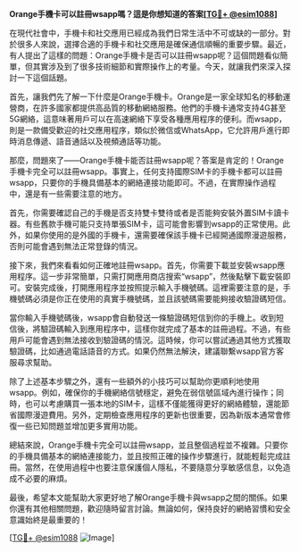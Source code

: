**Orange手機卡可以註冊wsapp嗎？這是你想知道的答案[[TG💪+ @esim1088](https://t.me/s/esim1088)]**

在現代社會中，手機卡和社交應用已經成為我們日常生活中不可或缺的一部分。對於很多人來說，選擇合適的手機卡和社交應用是確保通信順暢的重要步驟。最近，有人提出了這樣的問題：Orange手機卡是否可以註冊wsapp呢？這個問題看似簡單，但其實涉及到了很多技術細節和實際操作上的考量。今天，就讓我們來深入探討一下這個話題。

首先，讓我們先了解一下什麼是Orange手機卡。Orange是一家全球知名的移動運營商，在許多國家都提供高品質的移動網絡服務。他們的手機卡通常支持4G甚至5G網絡，這意味著用戶可以在高速網絡下享受各種應用程序的便利。而wsapp，則是一款備受歡迎的社交應用程序，類似於微信或WhatsApp，它允許用戶進行即時消息傳遞、語音通話以及視頻通話等功能。

那麼，問題來了——Orange手機卡能否註冊wsapp呢？答案是肯定的！Orange手機卡完全可以註冊wsapp。事實上，任何支持國際SIM卡的手機卡都可以註冊wsapp，只要你的手機具備基本的網絡連接功能即可。不過，在實際操作過程中，還是有一些需要注意的地方。

首先，你需要確認自己的手機是否支持雙卡雙待或者是否能夠安裝外置SIM卡讀卡器。有些舊款手機可能只支持單張SIM卡，這可能會影響到wsapp的正常使用。此外，如果你使用的是外國的手機卡，還需要確保該手機卡已經開通國際漫遊服務，否則可能會遇到無法正常登錄的情況。

接下來，我們來看看如何正確地註冊wsapp。首先，你需要下載並安裝wsapp應用程序。這一步非常簡單，只需打開應用商店搜索“wsapp”，然後點擊下載安裝即可。安裝完成後，打開應用程序並按照提示輸入手機號碼。這裡需要注意的是，手機號碼必須是你正在使用的真實手機號碼，並且該號碼需要能夠接收驗證碼短信。

當你輸入手機號碼後，wsapp會自動發送一條驗證碼短信到你的手機上。收到短信後，將驗證碼輸入到應用程序中，這樣你就完成了基本的註冊過程。不過，有些用戶可能會遇到無法接收到驗證碼的情況。這時候，你可以嘗試通過其他方式獲取驗證碼，比如通過電話語音的方式。如果仍然無法解決，建議聯繫wsapp官方客服尋求幫助。

除了上述基本步驟之外，還有一些額外的小技巧可以幫助你更順利地使用wsapp。例如，確保你的手機網絡信號穩定，避免在弱信號區域內進行操作；同時，也可以考慮購買一張本地的SIM卡，這樣不僅能獲得更好的網絡體驗，還能節省國際漫遊費用。另外，定期檢查應用程序的更新也很重要，因為新版本通常會修復一些已知問題並增加更多實用功能。

總結來說，Orange手機卡完全可以註冊wsapp，並且整個過程並不複雜。只要你的手機具備基本的網絡連接能力，並且按照正確的操作步驟進行，就能輕鬆完成註冊。當然，在使用過程中也要注意保護個人隱私，不要隨意分享敏感信息，以免造成不必要的麻煩。

最後，希望本文能幫助大家更好地了解Orange手機卡與wsapp之間的關係。如果你還有其他相關問題，歡迎隨時留言討論。無論如何，保持良好的網絡習慣和安全意識始終是最重要的！

[[TG💪+ @esim1088](https://t.me/s/esim1088) ![Image](https://i.postimg.cc/4NQfJmqS/Snipaste-2025-05-13-00-14-12.png)]